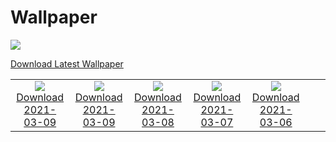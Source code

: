 # Wallpaper
![](https://www.bing.com/th?id=OHR.RollingHills_EN-US0930573674_1920x1080.jpg)

[Download Latest Wallpaper](https://www.bing.com/th?id=OHR.RollingHills_EN-US0930573674_UHD.jpg)


|      |      |      |      |      |      |      |
| :----: | :----: | :----: | :----: | :----: | :----: | :----: |
|![](https://www.bing.com/th?id=OHR.RollingHills_EN-US0930573674_1920x1080.jpg)<br />[Download 2021-03-09](https://www.bing.com/th?id=OHR.RollingHills_EN-US0930573674_UHD.jpg)|![](https://www.bing.com/th?id=OHR.LoganClouds_ROW5093307904_1920x1080.jpg)<br />[Download 2021-03-09](https://www.bing.com/th?id=OHR.LoganClouds_ROW5093307904_UHD.jpg)|![](https://www.bing.com/th?id=OHR.NotoriousRBG_EN-US0765557260_1920x1080.jpg)<br />[Download 2021-03-08](https://www.bing.com/th?id=OHR.NotoriousRBG_EN-US0765557260_UHD.jpg)|![](https://www.bing.com/th?id=OHR.Wakodahatchee_EN-US0593250314_1920x1080.jpg)<br />[Download 2021-03-07](https://www.bing.com/th?id=OHR.Wakodahatchee_EN-US0593250314_UHD.jpg)|![](https://www.bing.com/th?id=OHR.PadarIsland_ROW4828387726_1920x1080.jpg)<br />[Download 2021-03-06](https://www.bing.com/th?id=OHR.PadarIsland_ROW4828387726_UHD.jpg)|

